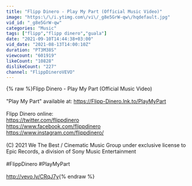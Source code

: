 ```yaml
---
title: "Flipp Dinero - Play My Part (Official Music Video)"
image: "https:\/\/i.ytimg.com\/vi\/_g8e5GrW-qw\/hqdefault.jpg"
vid_id: "_g8e5GrW-qw"
categories: "Music"
tags: ["flipp","flipp dinero","guala"]
date: "2021-09-10T14:44:38+03:00"
vid_date: "2021-08-13T14:00:10Z"
duration: "PT3M38S"
viewcount: "601919"
likeCount: "10828"
dislikeCount: "227"
channel: "FlippDineroVEVO"
---
```

{% raw %}Flipp Dinero - Play My Part (Official Music Video)<br /><br />&quot;Play My Part&quot; available at: <a rel="nofollow" target="blank" href="https://Flipp-Dinero.lnk.to/PlayMyPart">https://Flipp-Dinero.lnk.to/PlayMyPart</a><br /><br />Flipp Dinero online: <br /><a rel="nofollow" target="blank" href="https://twitter.com/flippdinero">https://twitter.com/flippdinero</a> <br /><a rel="nofollow" target="blank" href="https://www.facebook.com/flippdinero">https://www.facebook.com/flippdinero</a><br /><a rel="nofollow" target="blank" href="https://www.instagram.com/flippdinero/">https://www.instagram.com/flippdinero/</a><br /><br />(C) 2021 We The Best / Cinematic Music Group under exclusive license to Epic Records, a division of Sony Music Entertainment<br /><br />#FlippDinero #PlayMyPart<br /><br /><a rel="nofollow" target="blank" href="http://vevo.ly/CRqJ7y">http://vevo.ly/CRqJ7y</a>{% endraw %}
